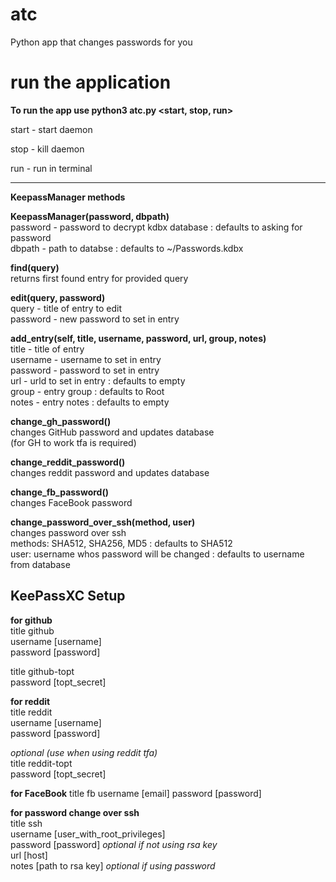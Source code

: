 # atc
Python app that changes passwords for you


# run the application



**To run the app use python3 atc.py <start, stop, run>**

start - start daemon

stop - kill daemon

run - run in terminal
****
**KeepassManager methods**

**KeepassManager(password, dbpath)**  
password - password to decrypt kdbx database : defaults to asking for password  
dbpath - path to databse : defaults to ~/Passwords.kdbx  


**find(query)**  
returns first found entry for provided query  


**edit(query, password)**  
query - title of entry to edit  
password - new password to set in entry  


**add_entry(self, title, username, password, url,  group, notes)**  
title - title of entry  
username - username to set in entry  
password - password to set in entry  
url - urld to set in entry : defaults to empty  
group - entry group : defaults to Root  
notes - entry notes : defaults to empty  


**change_gh_password()**  
changes GitHub password and updates database  
(for GH to work tfa is required)  


**change_reddit_password()**  
changes reddit password and updates database  


**change_fb_password()**  
changes FaceBook password  

**change_password_over_ssh(method, user)**  
changes password over ssh  
methods: SHA512, SHA256, MD5 : defaults to SHA512  
user: username whos password will be changed : defaults to username from database  



## KeePassXC Setup  
**for github**  
title github  
username [username]  
password [password]  

title github-topt  
password [topt_secret]  


**for reddit**  
title reddit  
username [username]  
password [password]  

_optional (use when using reddit tfa)_  
title reddit-topt  
password [topt_secret]  


**for FaceBook**
title fb
username [email]
password [password]


**for password change over ssh**  
title ssh  
username [user_with_root_privileges]  
password [password] _optional if not using rsa key_  
url [host]  
notes [path to rsa key] _optional if using password_
